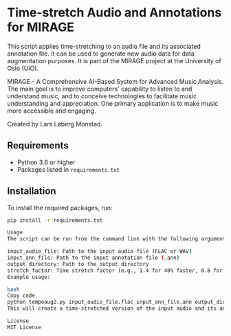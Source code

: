# Time-stretch Audio and Annotations for MIRAGE

This script applies time-stretching to an audio file and its associated annotation file. It can be used to generate new audio data for data augmentation purposes. It is part of the MIRAGE project at the University of Oslo (UiO).

MIRAGE - A Comprehensive AI-Based System for Advanced Music Analysis. The main goal is to improve computers' capability to listen to and understand music, and to conceive technologies to facilitate music understanding and appreciation. One primary application is to make music more accessible and engaging.

Created by Lars Løberg Monstad.


## Requirements

- Python 3.6 or higher
- Packages listed in `requirements.txt`

## Installation

To install the required packages, run:

```bash
pip install -r requirements.txt

Usage
The script can be run from the command line with the following arguments:

input_audio_file: Path to the input audio file (FLAC or WAV)
input_ann_file: Path to the input annotation file (.ann)
output_directory: Path to the output directory
stretch_factor: Time stretch factor (e.g., 1.4 for 40% faster, 0.8 for 20% slower)
Example usage:

bash
Copy code
python tempoaug2.py input_audio_file.flac input_ann_file.ann output_directory 1.4
This will create a time-stretched version of the input audio and its annotations, and save the output files in the specified output directory.

License
MIT License
